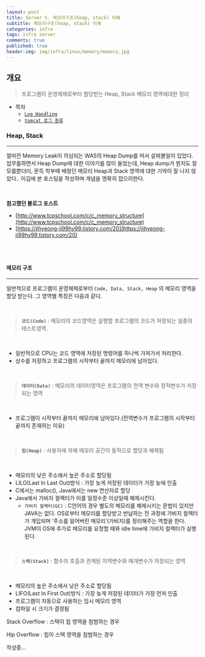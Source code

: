 ```yaml
---
layout: post
title: Server 5. 메모리구조(heap, stack) 이해
subtitle: 메모리구조(heap, stack) 이해
categories: infra
tags: infra server
comments: true
published: true
header-img: img/infra/linux/memory/memory.jpg
---
```


## 개요
> 프로그램이 운영체제로부터 할당받는 Heap, Stack 메모리 영역에대한 정리
  
- 목차
	- [`Log Handling`](#Log-Handling)
	- [`tomcat 로그 종류`](#tomcat-로그-종류)
  
### Heap, Stack
---
얼마전 Memory Leak이 의심되는 WAS의 Heap Dump를 떠서 살펴볼일이 있었다. 업무를하면서 Heap Dump에 대한 이야기를 많이 들었는데, Heap dump가 뭔지도 잘 모를뿐더러, 문득 학부때 배웠던 메모리 Heap과 Stack 영역에 대한 기억이 잘 나지 않았다.. 이김에 본 포스팅을 작성하며 개념을 명확히 잡으려한다.

<br>

**참고했던 블로그 포스트**

-   [http://www.tcpschool.com/c/c_memory_structure](http://www.tcpschool.com/c/c_memory_structure)
-   [https://jihyeong-ji99hy99.tistory.com/20](https://jihyeong-ji99hy99.tistory.com/20)

<br><br>


#### 메모리 구조

---

일반적으로 프로그램이 운영체제로부터 `Code, Data, Stack, Heap` 의 메모리 영역을 할당 받는다. 그 영역별 특징은 다음과 같다.

<br>

> **`코드(Code)`** : 메모리의 코드영역은 실행할 프로그램의 코드가 저장되는 일종의 테스트영역. 

<br>

  - 일반적으로 CPU는 코드 영역에 저장된 명령어를 하나씩 가져가서 처리한다.
  - 상수를 저장하고 프로그램의 시작부터 끝까지 메모리에 남아있다.


<br>

> **`데이터(Data)`** : 메모리의 데이터영역은 프로그램의 전역 변수와 정적변수가 저장되는 영역 

<br>

  - 프로그램이 시작부터 끝까지 메모리에 남아있다.(전역변수가 프로그램의 시작부터 끝까지 존재하는 이유)

<br>

> **`힙(Heap)`** : 사용자에 의해 메모리 공간이 동적으로 할당과 해제됨

<br>

  - 메모리의 낮은 주소애서 높은 주소로 할당됨
  - LILO(Last In Last Out)방식 : 가장 늦게 저장된 데이터가 가장 늦에 인출
  - C에서는 malloc(), Java에서는 new 연산자로 할당
  - Java에서 가비지 컬렉터가 이를 일정수준 이상일때 해제시킨다.
    - `가비지 컬랙터(GC)` : C언어의 경우 별도의 메모리를 해제시키는 문법이 있지만 JAVA는 없다. OS로부터 메모리를 할당받고 반납하는 전 과정에 가비지 컬렉터가 개입되며 ‘주소를 잃어버린 메모리’(가비지)를 정리해주는 역할을 한다.  JVM이 OS에 추가로 메모리를 요청할 때와 idle time에 가비지 컬렉터가 실행된다.

<br>

> **`스택(Stack)`** : 함수의 호출과 관계된 지역변수와 매개변수가 저장되는 영역

<br>

  - 메모리의 높은 주소에서 낮은 주소로 할당됨
  - LIFO(Last In First Out)방식 : 가장 늦게 저장된 데이터가 가장 먼저 인출
  - 프로그램이 자동으로 사용하는 임시 메모리 영역
  - 컴파일 시 크기가 결정됨





Stack Overflow : 스택이 힙 영역을 침범하는 경우

Hip Overflow : 힙이 스택 영역을 침범하는 경우

작성중...